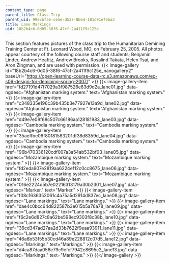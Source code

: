 ```yaml
---
content_type: page
parent_title: Class Trip
parent_uid: 99ecbfa6-ce5e-d537-8b6d-181d91efeba3
title: Lane Markings
uid: 18b2b4c6-0d05-38f6-47cf-2a411f9c125e
---
```


This section features pictures of the class trip to the Humanitarian Demining Training Center at Ft. Leonard Wood, MO, on February 25, 2005. All photos appear courtesy of the following course staff and students; Benjamin Linder, Andrew Heafitz, Andrew Brooks, Rosalind Takata, Helen Tsai, and Aron Zingman, and are used with permission.
{{< image-gallery id="18b2b4c6-0d05-38f6-47cf-2a411f9c125e_nanogallery2" baseUrl="https://open-learning-course-data-rc.s3.amazonaws.com/ec-s06-design-for-demining-spring-2007/" >}}
{{< image-gallery-item href="fd27191d47f7029a3f987526e83d9d2a_lane01.jpg" data-ngdesc="Afghanistan marking system." text="Afghanistan marking system." >}}
{{< image-gallery-item href="c348335e196c39b435b3e77927e13a9d_lane02.jpg" data-ngdesc="Afghanistan marking system." text="Afghanistan marking system." >}}
{{< image-gallery-item href="d49e7e09f68c507c66186aa128181983_lane03.jpg" data-ngdesc="Cambodia marking system." text="Cambodia marking system." >}}
{{< image-gallery-item href="35aeffbe06f80181583201df38d8359d_lane04.jpg" data-ngdesc="Cambodia marking system." text="Cambodia marking system." >}}
{{< image-gallery-item href="96b470336120cdf007a3a54ab532bf03_lane05.jpg" data-ngdesc="Mozambique marking system." text="Mozambique marking system." >}}
{{< image-gallery-item href="fd2eda907e2819aa6224ef12c0cc8675_lane06.jpg" data-ngdesc="Mozambique marking system." text="Mozambique marking system." >}}
{{< image-gallery-item href="016e2224d5b7e02216313179a30b2301_lane07.jpg" data-ngdesc="Marker." text="Marker." >}}
{{< image-gallery-item href="f08c1636353061c4a75a5d2914d837ec_lane08.jpg" data-ngdesc="Lane markings." text="Lane markings." >}}
{{< image-gallery-item href="dae4c0bcc64d822587b3e015b5a76a78_lane09.jpg" data-ngdesc="Lane markings." text="Lane markings." >}}
{{< image-gallery-item href="f6c2e6d827c8a62be598ec9303f8c38b_lane10.jpg" data-ngdesc="Lane markings." text="Lane markings." >}}
{{< image-gallery-item href="36cd347ad27aa2d33b7622f9eaa93911_lane11.jpg" data-ngdesc="Lane markings." text="Lane markings." >}}
{{< image-gallery-item href="46a8b53f55b30cd46a89e228812c07d5_lane12.jpg" data-ngdesc="Markings." text="Markings." >}}
{{< image-gallery-item href="d4ca87daa056e79c9efcf7942e8695c2_lane13.jpg" data-ngdesc="Markings." text="Markings." >}}
{{</ image-gallery >}}